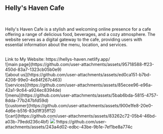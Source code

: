 <h2>Helly's Haven Cafe</h2>
<br>
<p>Helly's Haven Cafe is a stylish and welcoming online presence for a cafe offering a range of delicious food, beverages, and a cozy atmosphere. The website serves as a digital gateway to the cafe, providing users with essential information about the menu, location, and services.</p>
<br>
Link to My Website: https://hellys-haven.netlify.app/
<br>
![main page](https://github.com/user-attachments/assets/95718588-ff23-450d-83a7-1323cb05b0e9)
<br>
![about us](https://github.com/user-attachments/assets/ed0ca151-b7bd-4208-99e0-4e84f267c463)
<br>
![services](https://github.com/user-attachments/assets/85ecee96-e96a-42a1-9c64-a924ec8394de)
<br>
![menu](https://github.com/user-attachments/assets/5bab6bda-5815-4757-8dda-77b247bfd59d)
<br>
![customer](https://github.com/user-attachments/assets/900e1fe8-20e0-4d6e-b516-83d1ff35ff12)
<br>
![cart](https://github.com/user-attachments/assets/83262c72-05b4-46bd-a03b-79edd236c4bf)

<img src="https://github-production-user-asset-6210df.s3.amazonaws.com/181923514/382214752-95718588-ff23-450d-83a7-1323cb05b0e9.png?X-Amz-Algorithm=AWS4-HMAC-SHA256&X-Amz-Credential=AKIAVCODYLSA53PQK4ZA%2F20241101%2Fus-east-1%2Fs3%2Faws4_request&X-Amz-Date=20241101T074529Z&X-Amz-Expires=300&X-Amz-Signature=f30178bbbb0960c6c8f406e42f997b97b22ea1677ba4a970f8738a9deda1879c&X-Amz-SignedHeaders=host">
!https://github.com/user-attachments/assets/243a4d02-edbc-43be-9b1e-7ef1be8a774c
